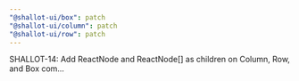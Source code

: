 ```yaml
---
"@shallot-ui/box": patch
"@shallot-ui/column": patch
"@shallot-ui/row": patch
---
```


SHALLOT-14: Add ReactNode and ReactNode[] as children on Column, Row, and Box com…
